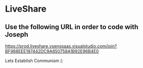 # LiveShare

## Use the following URL in order to code with Joseph

https://prod.liveshare.vsengsaas.visualstudio.com/join?BF988EEE197442DC9A850758A1B92E96B4E0

Lets Establish Communism (:

